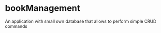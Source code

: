 # bookManagement
An application with small own database  that allows to perform simple CRUD commands
